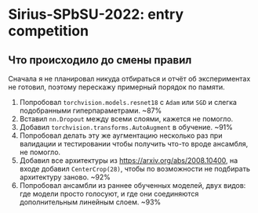 # Sirius-SPbSU-2022: entry competition
## Что происходило до смены правил
Сначала я не планировал никуда отбираться и отчёт об экспериментах не готовил, поэтому перескажу примерный порядок по памяти.
1. Попробовал `torchvision.models.resnet18` с `Adam` или `SGD` и слегка подобранными гиперпараметрами. ~87%
2. Вставил `nn.Dropout` между всеми слоями, кажется не помогло. 
3. Добавил `torchvision.transforms.AutoAugment` в обучение. ~91%
4. Попробовал делать эту же аугментацию несколько раз при валидации и тестировании чтобы получить что-то вроде ансамбля, не помогло.
5. Добавил все архитектуры из https://arxiv.org/abs/2008.10400, на входе добавил `CenterCrop(28)`, чтобы по возможности не подбирать архитектуру заново. ~92%
6. Попробовал ансамбли из раннее обученных моделей, двух видов: где модели просто голосуют, и где они соединяются дополнительным линейным слоем. ~93%
